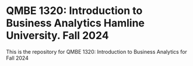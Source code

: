 # QMBE 1320: Introduction to Business Analytics Hamline University. Fall 2024
This is the repository for QMBE 1320: Introduction to Business Analytics for Fall 2024
